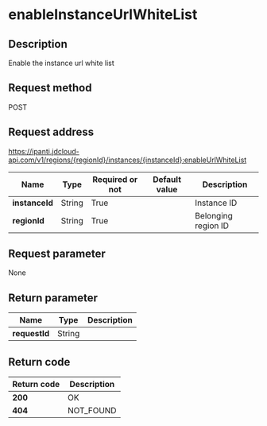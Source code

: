 # enableInstanceUrlWhiteList


## Description
Enable the instance url white list

## Request method
POST

## Request address
https://ipanti.jdcloud-api.com/v1/regions/{regionId}/instances/{instanceId}:enableUrlWhiteList

|Name|Type|Required or not|Default value|Description|
|---|---|---|---|---|
|**instanceId**|String|True||Instance ID|
|**regionId**|String|True||Belonging region ID|

## Request parameter
None


## Return parameter
|Name|Type|Description|
|---|---|---|
|**requestId**|String||



## Return code
|Return code|Description|
|---|---|
|**200**|OK|
|**404**|NOT_FOUND|
